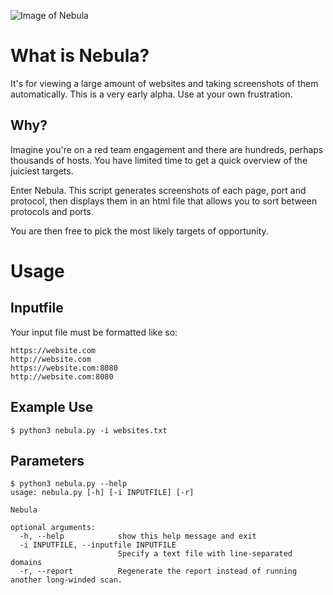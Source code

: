 ![Image of Nebula](https://i.imgur.com/HjSw4Cv.jpeg)

# What is Nebula?

It's for viewing a large amount of websites and taking screenshots of them automatically. This is a very early alpha. Use at your own frustration.

## Why?
 
Imagine you're on a red team engagement and there are hundreds, perhaps thousands of hosts. You have limited time to get a quick overview of the juiciest targets. 

Enter Nebula. This script generates screenshots of each page, port and protocol, then displays them in an html file that allows you to sort between protocols and ports. 

You are then free to pick the most likely targets of opportunity.
 
# Usage

## Inputfile
 
Your input file must be formatted like so:
 
 ```
 https://website.com
 http://website.com
 https://website.com:8080
 http://website.com:8080
 ```
## Example Use

 ```
$ python3 nebula.py -i websites.txt
 ```

## Parameters

```
$ python3 nebula.py --help
usage: nebula.py [-h] [-i INPUTFILE] [-r]

Nebula

optional arguments:
  -h, --help            show this help message and exit
  -i INPUTFILE, --inputfile INPUTFILE
                        Specify a text file with line-separated domains
  -r, --report          Regenerate the report instead of running another long-winded scan.
 ```
